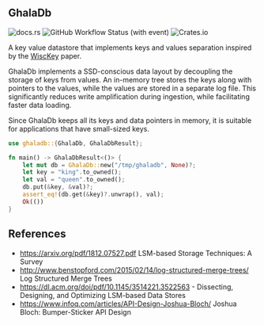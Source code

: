 GhalaDb
--
![docs.rs](https://img.shields.io/docsrs/ghaladb)
![GitHub Workflow Status (with event)](https://img.shields.io/github/actions/workflow/status/mattgathu/ghaladb/tests)
![Crates.io](https://img.shields.io/crates/d/ghaladb)


A key value datastore that implements keys and values separation inspired by
the [WiscKey](https://pages.cs.wisc.edu/~ll/papers/wisckey.pdf) paper.

GhalaDb implements a SSD-conscious data layout by decoupling the storage of
keys from values. An in-memory tree stores the keys along with pointers to
the values, while the values are stored in a separate log file.
This significantly reduces write amplification during ingestion,
while facilitating faster data loading.

Since GhalaDb keeps all its keys and data pointers in memory, it is suitable
for applications that have small-sized keys.


```rust
use ghaladb::{GhalaDb, GhalaDbResult};

fn main() -> GhalaDbResult<()> {
    let mut db = GhalaDb::new("/tmp/ghaladb", None)?;
    let key = "king".to_owned();
    let val = "queen".to_owned();
    db.put(&key, &val)?;
    assert_eq!(db.get(&key)?.unwrap(), val);
    Ok(())
}
```


References
--
- https://arxiv.org/pdf/1812.07527.pdf LSM-based Storage Techniques: A Survey
- http://www.benstopford.com/2015/02/14/log-structured-merge-trees/ Log Structured Merge Trees
- https://dl.acm.org/doi/pdf/10.1145/3514221.3522563 - Dissecting, Designing, and Optimizing LSM-based Data Stores
- https://www.infoq.com/articles/API-Design-Joshua-Bloch/ Joshua Bloch: Bumper-Sticker API Design
